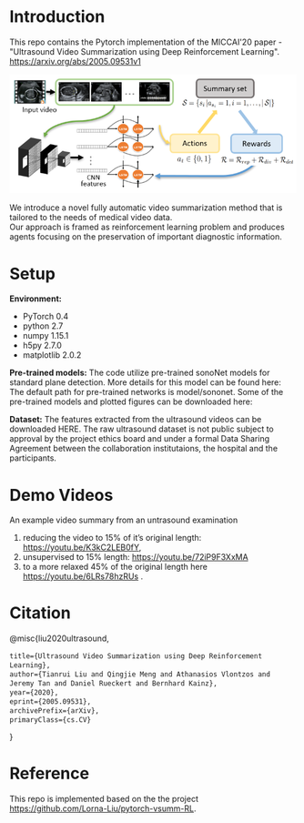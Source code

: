 # Introduction


This repo contains the Pytorch implementation of the MICCAI'20 paper - "Ultrasound Video Summarization using Deep Reinforcement Learning". https://arxiv.org/abs/2005.09531v1

![overview](figures/overview_ifind.png)

We introduce a novel fully automatic video summarization method that is tailored to the needs of medical video data. <br>
Our approach is framed as reinforcement learning problem and produces agents focusing on the preservation of important diagnostic information. <br>


# Setup

**Environment:** 
* PyTorch 0.4
* python 2.7
* numpy 1.15.1
* h5py 2.7.0
* matplotlib 2.0.2

**Pre-trained models:** 
The code utilize pre-trained sonoNet models for standard plane detection. More details for this model can be found here:<br>
The default path for pre-trained networks is model/sononet. Some of the pre-trained models and plotted figures can be downloaded here:<br>

**Dataset:**
The features extracted from the ultrasound videos can be downloaded HERE. The raw ultrasound dataset is not public subject to approval by the project ethics board and under a formal Data Sharing Agreement between the collaboration institutaions, the hospital and the participants.
# Demo Videos
An example video summary from an untrasound examination
1) reducing the video to 15% of it’s original length: https://youtu.be/K3kC2LEB0fY, 
2) unsupervised to 15% length: https://youtu.be/72iP9F3XxMA 
3) to a more relaxed 45% of the original length here https://youtu.be/6LRs78hzRUs .


# Citation

@misc{liu2020ultrasound,
    
    title={Ultrasound Video Summarization using Deep Reinforcement Learning},
    author={Tianrui Liu and Qingjie Meng and Athanasios Vlontzos and Jeremy Tan and Daniel Rueckert and Bernhard Kainz},
    year={2020}, 
    eprint={2005.09531},
    archivePrefix={arXiv},
    primaryClass={cs.CV}
}

# Reference
This repo is implemented based on the the project https://github.com/Lorna-Liu/pytorch-vsumm-RL.
